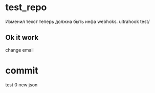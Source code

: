 # test_repo
Изменил текст теперь должна быть инфа webhoks.
ultrahook test/
## Ok it work
change email 
# commit 
test 0
new json 
